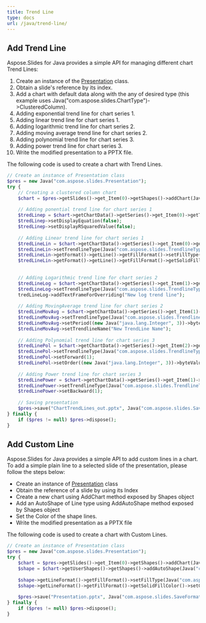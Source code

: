 ```yaml
---
title: Trend Line
type: docs
url: /java/trend-line/
---
```


## **Add Trend Line**
Aspose.Slides for Java provides a simple API for managing different chart Trend Lines:

1. Create an instance of the [Presentation](https://apireference.aspose.com/slides/java/com.aspose.slides/Presentation) class.
1. Obtain a slide's reference by its index.
1. Add a chart with default data along with the any of desired type (this example uses Java("com.aspose.slides.ChartType")->ClusteredColumn).
1. Adding exponential trend line for chart series 1.
1. Adding linear trend line for chart series 1.
1. Adding logarithmic trend line for chart series 2.
1. Adding moving average trend line for chart series 2.
1. Adding polynomial trend line for chart series 3.
1. Adding power trend line for chart series 3.
1. Write the modified presentation to a PPTX file.

The following code is used to create a chart with Trend Lines.

```php
// Create an instance of Presentation class
$pres = new Java("com.aspose.slides.Presentation");
try {
    // Creating a clustered column chart
    $chart = $pres->getSlides()->get_Item(0)->getShapes()->addChart(Java("com.aspose.slides.ChartType")->ClusteredColumn, 20, 20, 500, 400);
    
    // Adding ponential trend line for chart series 1
    $tredLinep = $chart->getChartData()->getSeries()->get_Item(0)->getTrendLines()->add(Java("com.aspose.slides.TrendlineType")->Exponential);
    $tredLinep->setDisplayEquation(false);
    $tredLinep->setDisplayRSquaredValue(false);
    
    // Adding Linear trend line for chart series 1
    $tredLineLin = $chart->getChartData()->getSeries()->get_Item(0)->getTrendLines()->add(Java("com.aspose.slides.TrendlineType")->Linear);
    $tredLineLin->setTrendlineType(Java("com.aspose.slides.TrendlineType")->Linear);
    $tredLineLin->getFormat()->getLine()->getFillFormat()->setFillType(Java("com.aspose.slides.FillType")->Solid);
    $tredLineLin->getFormat()->getLine()->getFillFormat()->getSolidFillColor()->setColor(Java("java.awt.Color")->RED);
    
    
    // Adding Logarithmic trend line for chart series 2
    $tredLineLog = $chart->getChartData()->getSeries()->get_Item(1)->getTrendLines()->add(Java("com.aspose.slides.TrendlineType")->Logarithmic);
    $tredLineLog->setTrendlineType(Java("com.aspose.slides.TrendlineType")->Logarithmic);
    tredLineLog->addTextFrameForOverriding("New log trend line");
    
    // Adding MovingAverage trend line for chart series 2
    $tredLineMovAvg = $chart->getChartData()->getSeries()->get_Item(1)->getTrendLines()->add(Java("com.aspose.slides.TrendlineType")->MovingAverage);
    $tredLineMovAvg->setTrendlineType(Java("com.aspose.slides.TrendlineType")->MovingAverage);
    $tredLineMovAvg->setPeriod((new Java("java.lang.Integer", 3))->byteValue());
    $tredLineMovAvg->setTrendlineName("New TrendLine Name");
    
    // Adding Polynomial trend line for chart series 3
    $tredLinePol = $chart->getChartData()->getSeries()->get_Item(2)->getTrendLines()->add(Java("com.aspose.slides.TrendlineType")->Polynomial);
    $tredLinePol->setTrendlineType(Java("com.aspose.slides.TrendlineType")->Polynomial);
    $tredLinePol->setForward(1);
    $tredLinePol->setOrder((new Java("java.lang.Integer", 3))->byteValue());
    
    // Adding Power trend line for chart series 3
    $tredLinePower = $chart->getChartData()->getSeries()->get_Item(1)->getTrendLines()->add(Java("com.aspose.slides.TrendlineType")->Power);
    $tredLinePower->setTrendlineType(Java("com.aspose.slides.TrendlineType")->Power);
    $tredLinePower->setBackward(1);
    
    // Saving presentation
    $pres->save("ChartTrendLines_out.pptx", Java("com.aspose.slides.SaveFormat")->Pptx);
} finally {
    if ($pres != null) $pres->dispose();
}
```

## **Add Custom Line**
Aspose.Slides for Java provides a simple API to add custom lines in a chart. To add a simple plain line to a selected slide of the presentation, please follow the steps below:

- Create an instance of [Presentation](https://apireference.aspose.com/slides/java/com.aspose.slides/Presentation) class
- Obtain the reference of a slide by using its Index
- Create a new chart using AddChart method exposed by Shapes object
- Add an AutoShape of Line type using AddAutoShape method exposed by Shapes object
- Set the Color of the shape lines.
- Write the modified presentation as a PPTX file

The following code is used to create a chart with Custom Lines.

```php
// Create an instance of Presentation class
$pres = new Java("com.aspose.slides.Presentation");
try {
    $chart = $pres->getSlides()->get_Item(0)->getShapes()->addChart(Java("com.aspose.slides.ChartType")->ClusteredColumn, 100, 100, 500, 400);
    $shape = $chart->getUserShapes()->getShapes()->addAutoShape(Java("com.aspose.slides.ShapeType")->Line, 0, $chart->getHeight()/2, $chart->getWidth(), 0);
    
    $shape->getLineFormat()->getFillFormat()->setFillType(Java("com.aspose.slides.FillType")->Solid);
    $shape->getLineFormat()->getFillFormat()->getSolidFillColor()->setColor(Java("java.awt.Color")->RED);
    
    $pres->save("Presentation.pptx", Java("com.aspose.slides.SaveFormat")->Pptx);
} finally {
    if ($pres != null) $pres->dispose();
}
```